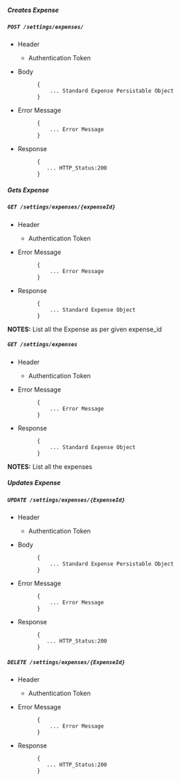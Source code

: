 ##### Creates Expense

##### `POST /settings/expenses/`
+ Header
	- Authentication Token

+ Body

            {
                ... Standard Expense Persistable Object
            }
+ Error Message

			{
				... Error Message
			}             
+ Response

            {
               ... HTTP_Status:200
            }
    
##### Gets Expense           
            
##### `GET /settings/expenses/{expenseId}`
+ Header 
	- Authentication Token

+ Error Message

			{
				... Error Message
			} 
+ Response

			{
				... Standard Expense Object
			}

**NOTES:** List all the Expense as per given expense_id 

##### `GET /settings/expenses`
+ Header 
	- Authentication Token
	
+ Error Message

			{
				... Error Message
			} 
+ Response

			{
				... Standard Expense Object
			}

**NOTES:** List all the expenses 
##### Updates Expense    
       
##### `UPDATE /settings/expenses/{ExpenseId}`
+ Header
	- Authentication Token

+ Body

            {
                ... Standard Expense Persistable Object
            }       
+ Error Message

			{
				... Error Message
			}             
+ Response

            {
               ... HTTP_Status:200
            }

##### `DELETE /settings/expenses/{ExpenseId}`
+ Header
	- Authentication Token
     
+ Error Message

			{
				... Error Message
			}             
+ Response

            {
               ... HTTP_Status:200
            }